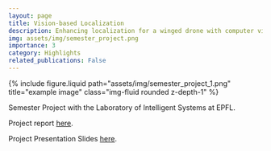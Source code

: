 ```yaml
---
layout: page
title: Vision-based Localization
description: Enhancing localization for a winged drone with computer vision
img: assets/img/semester_project.png
importance: 3
category: Highlights
related_publications: False
---
```



<div class="row justify-content-center">
    <div class="col-sm-6 mt-3 mt-md-0">
        {% include figure.liquid path="assets/img/semester_project_1.png" title="example image" class="img-fluid rounded z-depth-1" %}
    </div>
</div>

Semester Project with the Laboratory of Intelligent Systems at EPFL.

Project report <a href="https://drive.google.com/file/d/18kk11CQanNoG4Ilh3oWWKA8TibPmwTKp/view">here</a>.

Project Presentation Slides <a href="https://docs.google.com/presentation/d/1CYWuu-VTPGWSh96JJKo3PP_NJmc9G9_nI_1PjVCfGtU/edit#slide=id.p">here</a>.


